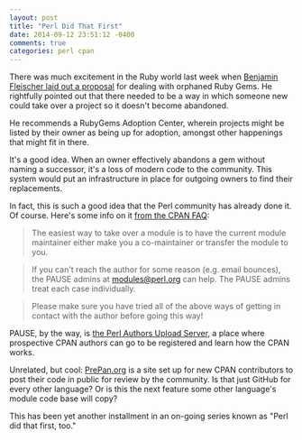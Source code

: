 ```yaml
---
layout: post
title: "Perl Did That First"
date: 2014-09-12 23:51:12 -0400
comments: true
categories: perl cpan
---
```

There was much excitement in the Ruby world last week when [Benjamin Fleischer laid out a proposal](http://www.benjaminfleischer.com/2014/08/17/rubygems-adoption-center/) for dealing with orphaned Ruby Gems.  He rightfully pointed out that there needed to be a way in which someone new could take over a project so it doesn't become abandoned.

He recommends a RubyGems Adoption Center, wherein projects might be listed by their owner as being up for adoption, amongst other happenings that might fit in there.

It's a good idea.  When an owner effectively abandons a gem without naming a successor, it's a loss of modern code to the community.  This system would put an infrastructure in place for outgoing owners to find their replacements.

In fact, this is such a good idea that the Perl community has already done it.  Of course.  Here's some info on it [from the CPAN FAQ](http://www.cpan.org/misc/cpan-faq.html#How_adopt_module):

>The easiest way to take over a module is to have the current module maintainer either make you a co-maintainer or transfer the module to you.
  
>If you can't reach the author for some reason (e.g. email bounces), the PAUSE admins at modules@perl.org can help. The PAUSE admins treat each case individually.

>Please make sure you have tried all of the above ways of getting in contact with the author before going this way!

PAUSE, by the way, is [the Perl Authors Upload Server](https://pause.perl.org/pause/query), a place where prospective CPAN authors can go to be registered and learn how the CPAN works.

Unrelated, but cool: [PrePan.org](http://prepan.org) is a site set up for new CPAN contributors to post their code in public for review by the community.  Is that just GitHub for every other language?  Or is this the next feature some other language's module code base will copy?

This has been yet another installment in an on-going series known as "Perl did that first, too."
